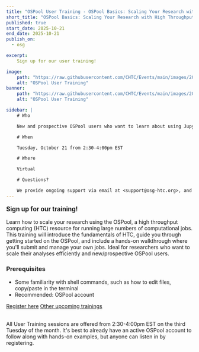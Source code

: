 ```yaml
---
title: "OSPool User Training - OSPool Basics: Scaling Your Research with High Throughput Computing"
short_title: "OSPool Basics: Scaling Your Research with High Throughput Computing"
published: true
start_date: 2025-10-21
end_date: 2025-10-21
publish_on:
  - osg

excerpt:
    Sign up for our user training!

image:
    path: "https://raw.githubusercontent.com/CHTC/Events/main/images/20240308_Morgridge_RCFs.jpg"
    alt: "OSPool User Training"
banner:
    path: "https://raw.githubusercontent.com/CHTC/Events/main/images/20240308_Morgridge_RCFs.jpg"
    alt: "OSPool User Training"

sidebar: |
    # Who

    New and prospective OSPool users who want to learn about using Jupyter Hub to access OSPool resources.

    # When

    Tuesday, October 21 from 2:30-4:00pm EST

    # Where

    Virtual

    # Questions?

    We provide ongoing support via email at <support@osg-htc.org>, and it’s never a bad idea to start by sending questions or issues via email. You can typically expect a first response within a few business hours.
---
```


<p style="font-size: larger; font-weight: bold;">Sign up for our training!</p>

Learn how to scale your research using the OSPool, a high throughput computing (HTC) resource for running large numbers of computational jobs. This training will introduce the fundamentals of HTC, guide you through getting started on the OSPool, and include a hands-on walkthrough where you'll submit and manage your own jobs. Ideal for researchers who want to scale their analyses efficiently and new/prospective OSPool users.

### Prerequisites
* Some familiarity with shell commands, such as how to edit files, copy/paste in the terminal
* Recommended: OSPool account

<a class="btn btn-secondary me-md-2 text-dark" href="https://booking.setmore.com/scheduleappointment/9e81c695-e735-4ddc-93b9-9e9e7e1eb215/session/c0b787ad-a3f3-42da-85c1-7fccfb6dcfde" role="button">Register here</a> <a class="btn btn-secondary me-md-2 text-dark" href="/services/facilitation/monthly-training" role="button">Other upcoming trainings</a>
<br><br>

All User Training sessions are offered from 2:30-4:00pm EST on the third Tuesday of the month. It's best to already have an active OSPool account to follow along with hands-on examples, but anyone can listen in by registering.
